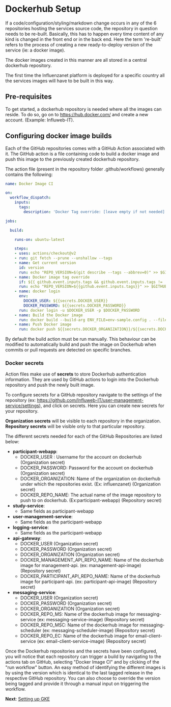 # Dockerhub Setup

If a code/configuration/styling/markdown change occurs in any of the 6 repositories hosting the services source code, the repository in question needs to be re-built. Basically, this has to happen every time content of any kind is changed in the front end or in the back end. Here the term 're-built' refers to the process of creating a new ready-to-deploy version of the service (ie: a docker image).

The docker images created in this manner are all stored in a central dockerhub repository.

The first time the Influenzanet platform is deployed for a specific country all the services images will have to be built in this way. 

## Pre-requisites

To get started, a dockerhub repository is needed where all the images can reside. To do so, go on to https://hub.docker.com/ and create a new account. (Example: Influweb-IT).

## Configuring docker image builds

Each of the GitHub repositories comes with a GitHub Action associated with it. The GitHub action is a file containing code to build a docker image and push this image to the previously created dockerhub repository.

The action file (present in the repository folder .github/workflows) generally contains the following:

```yaml
name: Docker Image CI

on:
  workflow_dispatch:
    inputs:
      tags:
        description: 'Docker Tag override: [leave empty if not needed]'

jobs:

  build:

    runs-on: ubuntu-latest

    steps:
    - uses: actions/checkout@v2
    - run: git fetch --prune --unshallow --tags
    - name: Get current version
      id: version
      run: echo "REPO_VERSION=$(git describe --tags --abbrev=0)" >> $GITHUB_ENV
    - name: Docker image tag override
      if: ${{ github.event.inputs.tags && github.event.inputs.tags != '' }}
      run: echo "REPO_VERSION=${{github.event.inputs.tags}}" >> $GITHUB_ENV
    - name: docker login
      env:
        DOCKER_USER: ${{secrets.DOCKER_USER}}
        DOCKER_PASSWORD: ${{secrets.DOCKER_PASSWORD}}
      run: docker login -u $DOCKER_USER -p $DOCKER_PASSWORD
    - name: Build the Docker image
      run: docker build --build-arg ENV_FILE=env-sample.config . --file Dockerfile --tag ${{secrets.DOCKER_ORGANIZATION}}/${{secrets.DOCKER_REPO_NAME}}:$REPO_VERSION
    - name: Push Docker image
      run: docker push ${{secrets.DOCKER_ORGANIZATION}}/${{secrets.DOCKER_REPO_NAME}}:$REPO_VERSION
```

By default the build action must be run manually. This behaviour can be modified to automatically build and push the image on Dockerhub when commits or pull requests are detected on specific branches. 

### Docker secrets

Action files make use of **secrets** to store Dockerhub authentication information. They are used by GitHub actions to login into the Dockerhub repository and push the newly built image.

To configure secrets for a GitHub repository navigate to the settings of the repository  (ex: https://github.com/Influweb-IT/user-management-service/settings), and click on secrets. Here you can create new secrets for your repository.

**Organization secrets** will be visible to each repository in the organization. **Repository secrets** will be visible only to that particular repository.

The different secrets needed for each of the GitHub Repositories are listed below:

 - **participant-webapp**:
	 - DOCKER_USER : Username for the account on dockerhub (Organization secret)
	 - DOCKER_PASSWORD: Password for the account on dockerhub (Organization secret)
	 - DOCKER_ORGANIZATION: Name of the organization on dockerhub under which the repositories exist. (Ex: influenzanet) (Organization secret)
	 - DOCKER_REPO_NAME: The actual name of the image repository to push to on dockerhub. (Ex:participant-webapp) (Repository secret)
 - **study-service**:
	 - Same fields as participant-webapp
 - **user-management-service**:
	 - Same fields as the participant-webapp
 - **logging-service**:
	 - Same fields as the participant-webapp
 -  **api-gateway**:
	 - DOCKER_USER (Organization secret)
	 - DOCKER_PASSWORD (Organization secret)
	 - DOCKER_ORGANIZATION (Organization secret)
	 - DOCKER_MANAGEMENT_API_REPO_NAME: Name of the dockerhub image for management-api. (ex: management-api-image) (Repository secret)
	 - DOCKER_PARTICIPANT_API_REPO_NAME: Name of the dockerhub image for participant-api. (ex: participant-api-image) (Repository secret)
 - **messaging-service**:
	 - DOCKER_USER (Organization secret)
	 - DOCKER_PASSWORD (Organization secret)
	 - DOCKER_ORGANIZATION (Organization secret)
	 - DOCKER_REPO_MS: Name of the dockerhub image for messaging-service (ex: messaging-service-image) (Repository secret)
	 - DOCKER_REPO_MSC: Name of the dockerhub image for messaging-scheduler (ex: messaging-scheduler-image) (Repository secret)
	 - DOCKER_REPO_EC: Name of the dockerhub image for email-client-service (ex: email-client-service-image) (Repository secret)

Once the Dockerhub repositories and the secrets have been configured, you will notice that each repository can trigger a build by navigating to the actions tab on GitHub, selecting "Docker Image CI" and by clicking of the "run workflow" button. An easy method of identifying the different images is by using the version which is identical to the last tagged release in the respective GitHub repository. You can also choose to override the version being tagged and provide it through a manual input on triggering the workflow.

**Next**: [Setting up GKE](../installation/3-install-influenzanet-gke.md)
